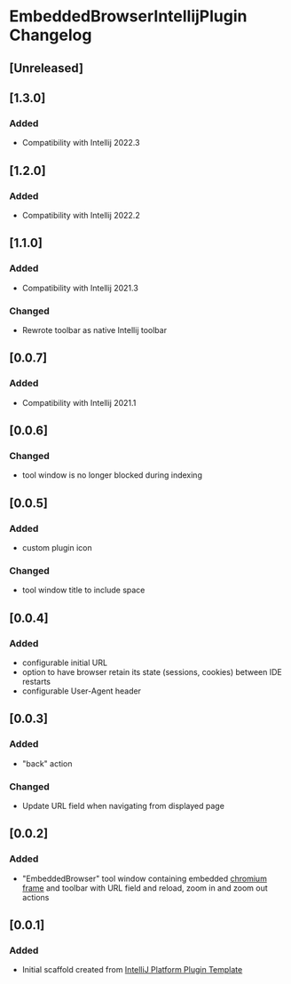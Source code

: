<!-- Keep a Changelog guide -> https://keepachangelog.com -->

# EmbeddedBrowserIntellijPlugin Changelog

## [Unreleased]

## [1.3.0]
### Added
- Compatibility with Intellij 2022.3

## [1.2.0]
### Added
- Compatibility with Intellij 2022.2

## [1.1.0]
### Added
- Compatibility with Intellij 2021.3

### Changed
- Rewrote toolbar as native Intellij toolbar

## [0.0.7]
### Added
- Compatibility with Intellij 2021.1

## [0.0.6]
### Changed
- tool window is no longer blocked during indexing

## [0.0.5]
### Added
- custom plugin icon

### Changed
- tool window title to include space

## [0.0.4]
### Added
- configurable initial URL
- option to have browser retain its state (sessions, cookies) between IDE restarts
- configurable User-Agent header

## [0.0.3]
### Added
- "back" action
  

### Changed
-  Update URL field when navigating from displayed page

## [0.0.2]
### Added
- "EmbeddedBrowser" tool window containing embedded [chromium frame](https://plugins.jetbrains.com/docs/intellij/jcef.html) and toolbar with URL field and reload, zoom in and zoom out actions

## [0.0.1]
### Added
- Initial scaffold created from [IntelliJ Platform Plugin Template](https://github.com/JetBrains/intellij-platform-plugin-template)